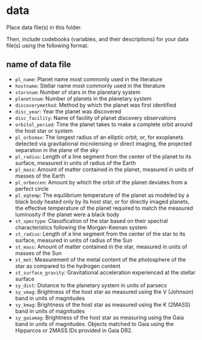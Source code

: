 # data

Place data file(s) in this folder.

Then, include codebooks (variables, and their descriptions) for your data file(s)
using the following format.

## name of data file

- `pl_name`: Planet name most commonly used in the literature
- `hostname`: Stellar name most commonly used in the literature
- `starsnum`: Number of stars in the planetary system
- `planetsnum`: Number of planets in the planetary system
- `discoverymethod`: Method by which the planet was first identified
- `disc_year`: Year the planet was discovered
- `disc_facility`: Name of facility of planet discovery observations
- `orbital_period`: Time the planet takes to make a complete orbit around the host star or system
- `pl_orbsmax`: The longest radius of an elliptic orbit, or, for exoplanets detected via gravitational microlensing or direct imaging, the projected separation in the plane of the sky	
- `pl_radius`: Length of a line segment from the center of the planet to its surface, measured in units of radius of the Earth
- `pl_mass`: Amount of matter contained in the planet, measured in units of masses of the Earth	
- `pl_orbeccen`: Amount by which the orbit of the planet deviates from a perfect circle
- `pl_eqtemp`: The equilibrium temperature of the planet as modeled by a black body heated only by its host star, or for directly imaged planets, the effective temperature of the planet required to match the measured luminosity if the planet were a black body
- `st_spectype`: Classification of the star based on their spectral characteristics following the Morgan-Keenan system
- `st_radius`: Length of a line segment from the center of the star to its surface, measured in units of radius of the Sun
- `st_mass`: Amount of matter contained in the star, measured in units of masses of the Sun
- `st_met`: Measurement of the metal content of the photosphere of the star as compared to the hydrogen content
- `st_surface_gravity`: Gravitational acceleration experienced at the stellar surface
- `sy_dist`: Distance to the planetary system in units of parsecs	
- `sy_vmag`: Brightness of the host star as measured using the V (Johnson) band in units of magnitudes
- `sy_kmag`: Brightness of the host star as measured using the K (2MASS) band in units of magnitudes
- `sy_gaiamag`: Brightness of the host star as measuring using the Gaia band in units of magnitudes. Objects matched to Gaia using the Hipparcos or 2MASS IDs provided in Gaia DR2.
